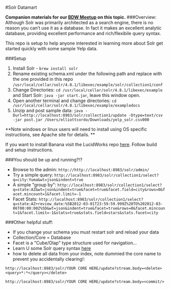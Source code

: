 #Solr Datamart

**Companion materials for our [BDW Meetup](http://www.meetup.com/Big-Data-Warehousing/events/194134322/) on this topic.**
###Overview:
Although Solr was primarily architected as a search engine, there is no reason you can’t use it as a database.  In fact it makes an excellent analytic database, providing excellent performance and rich/flexibile query syntax.  

This repo is setup to help anyone interested in learning more about Solr get started quickly with some sample Yelp data.


###Setup
1. Install Solr - `brew install solr`
2. Rename existing schema.xml under the following path and replace with the one provided in this repo `/usr/local/cellar/solr/4.8.1/libexec/example/solr/collection1/conf`
3. Change Directories: `cd /usr/local/cellar/solr/4.8.1/libexec/example`  and Start Solr: `java -jar start.jar`, leave this window open.
4. Open another terminal and change directories: `cd /usr/local/cellar/solr/4.8.1/libexec/example/exampledocs`
5. Unzip and post sample data: `java -Durl=http://localhost:8983/solr/collection1/update -Dtype=text/csv -jar post.jar /Users/elliottcordo/Downloads/yelp_solr.csv000`

**Note windows or linux users will need to install using OS specific instructions, see Apache site for details. **

If you want to install Banana visit the LucidWorks repo [here](https://github.com/LucidWorks/banana). Follow build and setup instructions. 


###You should be up and running?!?  
* Browse to the admin:
`http://http://localhost:8983/solr/admin/`
* Try a simple query: `http://localhost:8983/solr/collection1/select?q=city:Yuma&wt=json&indent=true`  
* A simple "group by": `http://localhost:8983/solr/collection1/select?q=state:AZ&wt=json&indent=true&facet=true&facet.field=city&rows=0&facet.mincount=1&facet.limit=-1`
* Facet Stats: `http://localhost:8983/solr/collection1/select?q=state:AZ+review_date:%5B2012-03-01T23:59:59.999Z%20TO%202012-03-06T00:00:00Z%5D&wt=json&indent=true&facet=true&rows=0&facet.mincount=1&facet.limit=-1&stats=true&stats.field=stars&stats.facet=city`

###Other helpful stuff:
* If you change your schema you must restart solr and reload your data
* Collection/Core = Database
* Facet is a "Cube/Olap" type structure used for navigation...  
* Learn U some Solr query syntax [here](https://wiki.apache.org/solr/SolrQuerySyntax)
* how to delete all data from your index, note dummied the core name to prevent you accidentally clearing!:
  
`http://localhost:8983/solr/YOUR CORE HERE/update?stream.body=<delete><query>*:*</query></delete>`

`http://localhost:8983/solr/YOUR CORE HERE/update?stream.body=<commit/>`

